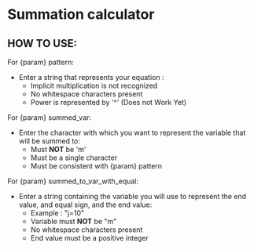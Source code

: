 # Summation calculator  

## HOW TO USE:  
For {param} pattern:  
- Enter a string that represents your equation :  
    - Implicit multiplication is not recognized  
    - No whitespace characters present  
    - Power is represented by '^' (Does not Work Yet)  
    
For {param} summed_var:  
- Enter the character with which you want to represent the variable that will be summed to:  
    - Must **NOT** be 'm'  
    - Must be a single character  
    - Must be consistent with {param} pattern  
    
For {param} summed_to_var_with_equal:  
- Enter a string containing the variable you will use to represent the end value, and equal sign, and the end value:  
    - Example : "j=10"  
    - Variable must **NOT** be "m"  
    - No whitespace characters present  
    - End value must be a positive integer  